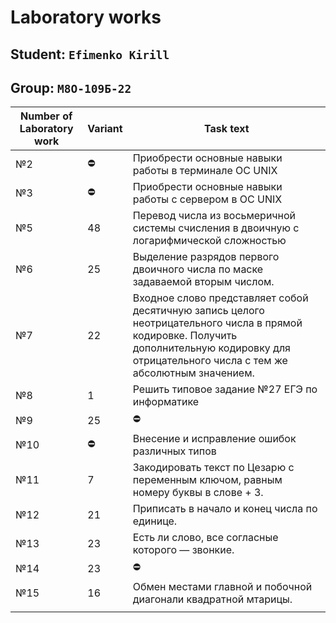 # Laboratory works
## Student: `Efimenko Kirill`

## Group: `M8O-109Б-22`

| Number of Laboratory work  | Variant | Task text |
| -------------------------- | ------- | --------- |
|№2  | :no_entry:  | Приобрести основные навыки работы в терминале ОС UNIX |
|№3  | :no_entry:  | Приобрести основные навыки работы с сервером в ОС UNIX |
|№5  | 48    |  Перевод числа из восьмеричной системы счисления в двоичную с логарифмической сложностью |
|№6  | 25    | Выделение разрядов первого двоичного числа по маске задаваемой вторым числом. |
|№7  | 22    | Входное слово представляет собой десятичную запись целого неотрицательного числа в прямой кодировке. Получить дополнительную кодировку для отрицательного числа с тем же абсолютным значением. |
|№8  | 1     | Решить типовое задание №27 ЕГЭ по информатике |
|№9  | 25    | :no_entry: |
|№10 | :no_entry:  | Внесение и исправление ошибок различных типов |
|№11 | 7     |  Закодировать текст по Цезарю с переменным ключом, равным номеру буквы в слове + 3. |
|№12 | 21    | Приписать в начало и конец числа по единице. |
|№13 | 23    | Есть ли слово, все согласные которого — звонкие. |
|№14 | 23    | :no_entry: |
|№15 | 16    | Обмен местами главной и побочной диагонали квадратной мтарицы. |
| | |
